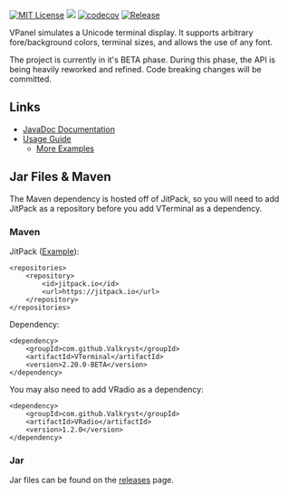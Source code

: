[![MIT License](https://img.shields.io/badge/license-MIT_License-green.svg)](https://github.com/Valkryst/VTerminal/blob/master/LICENSE.md) ![](https://travis-ci.org/Valkryst/VTerminal.svg?branch=master) [![codecov](https://codecov.io/gh/Valkryst/VTerminal/branch/master/graph/badge.svg)](https://codecov.io/gh/Valkryst/VTerminal) [![Release](https://jitpack.io/v/Valkryst/VTerminal.svg)](https://jitpack.io/#Valkryst/VTerminal)

VPanel simulates a Unicode terminal display. It supports arbitrary fore/background colors,  terminal sizes, and allows
the use of any font.

The project is currently in it's BETA phase. During this phase, the API is being heavily reworked and refined. Code breaking changes will be committed.

## Links

* [JavaDoc Documentation](https://valkryst.github.io/VTerminal/)
* [Usage Guide](https://github.com/Valkryst/VTerminal/wiki)
    * [More Examples](https://github.com/Valkryst/VTerminal/tree/master/test/com/valkryst/VTerminal/samples)


## Jar Files & Maven

The Maven dependency is hosted off of JitPack, so you will need to add JitPack as a repository before you add VTerminal as a dependency.

### Maven

JitPack ([Example](https://github.com/Valkryst/VTerminal/blob/master/pom.xml)):

    <repositories>
        <repository>
            <id>jitpack.io</id>
            <url>https://jitpack.io</url>
        </repository>
    </repositories>

Dependency:

    <dependency>
        <groupId>com.github.Valkryst</groupId>
        <artifactId>VTerminal</artifactId>
        <version>2.20.0-BETA</version>
    </dependency>
    
You may also need to add VRadio as a dependency:

    <dependency>
	    <groupId>com.github.Valkryst</groupId>
	    <artifactId>VRadio</artifactId>
	    <version>1.2.0</version>
	</dependency>

### Jar

Jar files can be found on the [releases](https://github.com/Valkryst/VTerminal/releases) page.
